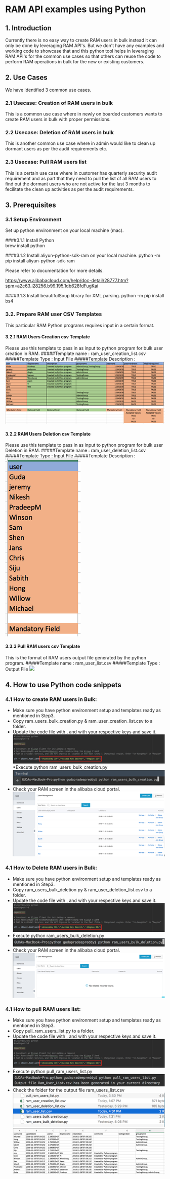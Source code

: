 # RAM API examples using Python
## 1. Introduction
Currently there is no easy way to create RAM users in bulk instead it can only be done by leveraging RAM API's. But we don't have any examples and working code to showcase that and this python tool helps in leveraging RAM API's for the common use cases so that others can reuse the code to perform RAM operations in bulk for the new or existing customers.
 
## 2. Use Cases
We have identified 3 common use cases.
 
### 2.1 Usecase: Creation of RAM users in bulk
This is a common use case where in newly on boarded customers wants to create RAM users in bulk with proper permissions. 
### 2.2 Usecase: Deletion of RAM users in bulk
This is another common use case where in admin would like to clean up dormant users as per the audit requirements etc.
### 2.3 Usecase: Pull RAM users list
This is a certain use case where in customer has quarterly security audit requirement and as part that they need to pull the list of all RAM users to find out the dormant users who are not active for the last 3 months to fecilitate the clean up activities as per the audit requirements.
 
## 3. Prerequisites
 
### 3.1 Setup Environment
Set up python environment on your local machine (mac).

####3.1.1 Install Python  
brew install python

####3.1.2  Install aliyun-python-sdk-ram on your local machine.
python -m pip install aliyun-python-sdk-ram

Please refer to documentation for more details.

https://www.alibabacloud.com/help/doc-detail/28777.htm?spm=a2c63.l28256.b99.195.1db628fdFugKai

####3.1.3 Install beautifulSoup library for XML parsing.
python -m pip install bs4
  
  
### 3.2. Prepare RAM user CSV Templates
This particular RAM Python programs requires input in a certain format.
  
#### 3.2.1 RAM Users Creation csv Template
Please use this template to pass in as input to python program for bulk user creation in RAM.
#####Template name : 
ram_user_creation_list.csv
#####Template Type : 
Input File
#####Template Description :
![](images/ram_users_creation_csv_template.png)
  
#### 3.2.2 RAM Users Deletion csv Template
Please use this template to pass in as input to python program for bulk user Deletion in RAM.
#####Template name : 
ram_user_deletion_list.csv
#####Template Type : 
Input File
#####Template Description :
![](images/ram_users_deletion_csv_template.png)
   
#### 3.3.3 Pull RAM users csv Template
This is the format of RAM users output file generated by the python program.
#####Template name : 
ram_user_list.csv
#####Template Type : 
Output File
![](images/pull_ram_users_list_template.png)
   
## 4. How to use Python code snippets
### 4.1 How to create RAM users in Bulk: 
* Make sure you have python environment setup and templates ready as mentioned in Step3.
* Copy ram_users_bulk_creation.py & ram_user_creation_list.csv to a folder.
* Update the code file with <AccessKey ID>,<Access Secret Key> and <Region ID> with your respective keys and save it. 
![](images/keys_code_file.png)
*Execute python ram_users_bulk_creation.py
![](images/bulk_creation.png)
* Check your RAM screen in the alibaba cloud portal.
![](images/bulk_creation_console.png)
### 4.1 How to Delete RAM users in Bulk: 
* Make sure you have python environment setup and templates ready as mentioned in Step3.
* Copy ram_users_bulk_deletion.py & ram_user_deletion_list.csv to a folder.
* Update the code file with <AccessKey ID>,<Access Secret Key> and <Region ID> with your respective keys and save it. 
![](images/keys_code_file.png)
* Execute python ram_users_bulk_deletion.py
![](images/bulk_deletion.png)
* Check your RAM screen in the alibaba cloud portal.
![](images/bulk_deletion_console.png)
### 4.1 How to pull RAM users list: 
* Make sure you have python environment setup and templates ready as mentioned in Step3.
* Copy pull_ram_users_list.py to a folder.
* Update the code file with <AccessKey ID>,<Access Secret Key> and <Region ID> with your respective keys and save it.
![](images/keys_code_file.png)
* Execute python pull_ram_users_list.py
![](images/pull_ram_users.png)
* Check the folder for the output file ram_users_list.csv
![](images/pull_ram_users_file.png)
![](images/pull_ram_users_content.png)
    
   
  